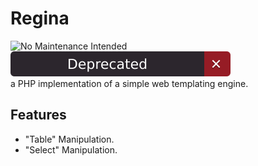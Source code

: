 # Regina
![No Maintenance Intended](http://unmaintained.tech/badge.svg) 
![Deprecated](https://github.com/AlyShmahell/AlyShmahell-GraphicDesign/blob/master/deprecated.svg)  
a PHP implementation of a simple web templating engine.  

## Features  
- "Table" Manipulation.
- "Select" Manipulation.  

